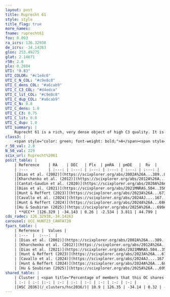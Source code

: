 ```yaml
---
layout: post
title: Ruprecht 61
style: style
title_flag: true
more_names: 
fname: ruprecht61
fov: 0.093
ra_icrs: 126.32938
de_icrs: -34.14263
glon: 253.49275
glat: 2.14671
r50: 2.8
plx: 0.2604
UTI: "0.83"
UTI_COLOR: "#c1e4c6"
UTI_C_N_COL: "#c9e8c8"
UTI_C_dens_COL: "#a6cab9"
UTI_C_C3_COL: "#d4edca"
UTI_C_lit_COL: "#c9e8c8"
UTI_C_dup_COL: "#a6cab9"
UTI_C_N: 0.8
UTI_C_dens: 1.0
UTI_C_C3: 0.75
UTI_C_lit: 0.8
UTI_C_dup: 1.0
UTI_summary: |
    Ruprecht 61 is a rich, very dense object of high C3 quality. It is well-studied in the literature. This object shares a small percentage of members with a later reported entry.
class3: |
    <span style="color: green; font-weight: bold;">A</span><span style="color: #FFC300; font-weight: bold;">B</span>
r_50_val: 2.8
N_50_val: 229
scix_url: Ruprecht%2061
posit_table: |
    | Reference    | RA    | DEC   | Plx  | pmRA  | pmDE   |  Rv  |
    | :---         | :---: | :---: | :---: | :---: | :---: | :---: |
    |[Dias et al. (2002)](https://scixplorer.org/abs/2002A%26A...389..871D) | 126.321 | -34.15 | -- | -1.42 | 3.67 | -- |
    |[Kharchenko et al. (2012)](https://scixplorer.org/abs/2012A%26A...543A.156K) | 126.308 | -34.159 | -- | -1.42 | 3.67 | -- |
    |[Cantat-Gaudin et al. (2020)](https://scixplorer.org/abs/2020A%26A...640A...1C) | 126.327 | -34.135 | 0.271 | -2.556 | 3.866 | -- |
    |[Dias et al. (2021)](https://scixplorer.org/abs/2021MNRAS.504..356D) | 126.321 | -34.142 | 0.279 | -2.53 | 3.826 | -- |
    |[Hunt & Reffert (2023)](https://scixplorer.org/abs/2023A%26A...673A.114H) | 126.323 | -34.145 | 0.256 | -2.528 | 3.808 | 42.951 |
    |[Cavallo et al. (2024)](https://scixplorer.org/abs/2024AJ....167...12C) | 126.328 | -34.144 | 0.257 | -- | -- | -- |
    |[Hunt & Reffert (2024)](https://scixplorer.org/abs/2024A%26A...686A..42H) | 126.323 | -34.145 | 0.256 | -2.528 | 3.808 | 42.951 |
    |[Hu & Soubiran (2025)](https://scixplorer.org/abs/2025A%26A...699A.246H) | 126.328 | -34.144 | -- | -- | -- | -- |
    | **UCC** |126.329 | -34.143 | 0.26 | -2.534 | 3.811 | 44.799 | 
cds_radec: 126.32938,-34.14263
carousel: UCC_HUNT23_CANTAT20
fpars_table: |
    | Reference |  Values |
    | :---  |  :---:  |
    | [Dias et al. (2002)](https://scixplorer.org/abs/2002A%26A...389..871D) | `E(B-V)=0.3, Dist=3900.0, Age=9.11, [Fe/H]=-0.38` |
    | [Kharchenko et al. (2012)](https://scixplorer.org/abs/2012A%26A...543A.156K) | `e_bv=0.333, distance=6006, log_age=9.1, metallicity=-0.4` |
    | [Dias et al. (2021)](https://scixplorer.org/abs/2021MNRAS.504..356D) | `Av=1.112, Dist=2974, logage=9.076, [Fe/H]=-0.132` |
    | [Hunt & Reffert (2023)](https://scixplorer.org/abs/2023A%26A...673A.114H) | `AV50=1.07, diffAV50=0.822, MOD50=12.601, logAge50=8.903` |
    | [Cavallo et al. (2024)](https://scixplorer.org/abs/2024AJ....167...12C) | `AV50=1.52, dMod50=12.54, logAge50=9.01, [Fe/H]50=-0.09` |
    | [Hunt & Reffert (2024)](https://scixplorer.org/abs/2024A%26A...686A..42H) | `MassJ=843.119` |
    | [Hu & Soubiran (2025)](https://scixplorer.org/abs/2025A%26A...699A.246H) | `MA22=-0.22, MA23f=-0.44, MA23g=-0.28, MZ23=-0.41, MK24=-0.33, MF24=-0.31` |
shared_table: |
    | Cluster | <span title="Percentage of members that this OC shares with the ones listed">%</span>   | RA   | DEC   | Plx   | pmRA  | pmDE  | Rv | UTI |
    | :-: | :-: |:-: | :-: | :-: | :-: | :-: | :-: | :-: |
    |[HSC 2036](/_clusters/hsc2036/)| 10.9 | 126.35 | -34.14 | 0.32 | -2.54 | 3.77 | -- |0.0 |
---
```

